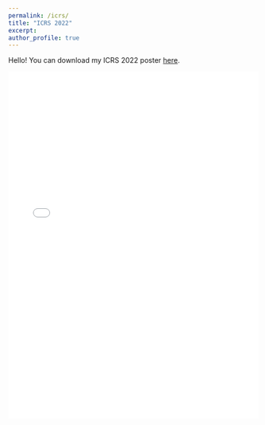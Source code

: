 ```yaml
---
permalink: /icrs/
title: "ICRS 2022"
excerpt: 
author_profile: true
---
```

Hello! You can download my ICRS 2022 poster [here](https://github.com/anasamperiz/anasamperiz.github.io/blob/master/images/research/poster_last_300dpi.pdf). 

<iframe src="/images/research/poster_last_300dpi.pdf" type="application/pdf" width="100%" height="700" frameborder="no" border="0" marginwidth="0" marginheight="0" >
 <p>It appears you don't have a PDF plugin for this browser.
 No biggie... you can <a href="/images/research/poster_last_300dpi.pdf">click here to
  download the PDF file.</a></p>
</iframe>
